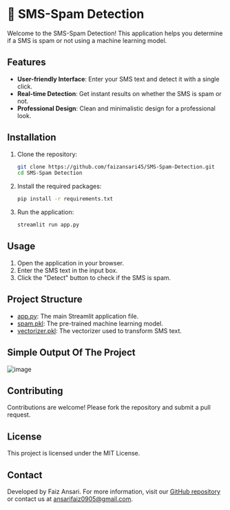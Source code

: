 # 📧 SMS-Spam Detection

Welcome to the SMS-Spam Detection! This application helps you determine if a SMS is spam or not using a machine learning model.

## Features

- **User-friendly Interface**: Enter your SMS text and detect it with a single click.
- **Real-time Detection**: Get instant results on whether the SMS is spam or not.
- **Professional Design**: Clean and minimalistic design for a professional look.

## Installation

1. Clone the repository:
    ```bash
    git clone https://github.com/faizansari45/SMS-Spam-Detection.git
    cd SMS-Spam Detection
    ```

2. Install the required packages:
    ```bash
    pip install -r requirements.txt
    ```

3. Run the application:
    ```bash
    streamlit run app.py
    ```

## Usage

1. Open the application in your browser.
2. Enter the SMS text in the input box.
3. Click the "Detect" button to check if the SMS is spam.

## Project Structure

- [app.py](http://_vscodecontentref_/0): The main Streamlit application file.
- [spam.pkl](http://_vscodecontentref_/1): The pre-trained machine learning model.
- [vectorizer.pkl](http://_vscodecontentref_/2): The vectorizer used to transform SMS text.

## Simple Output Of The Project

![image](https://github.com/user-attachments/assets/afc047d0-071e-4a4c-9dc5-87d17fb5d63c)


## Contributing

Contributions are welcome! Please fork the repository and submit a pull request.

## License

This project is licensed under the MIT License.

## Contact

Developed by Faiz Ansari. For more information, visit our [GitHub repository](https://github.com/faizansari45/SMS-Spam-Detection.git) or contact us at ansarifaiz0905@gmail.com.
